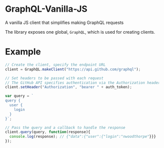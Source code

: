 # GraphQL-Vanilla-JS
A vanilla JS client that simplifies making GraphQL requests

The library exposes one global, `GraphQL`, which is used for creating clients.

# Example

```javascript
// Create the client, specify the endpoint URL
client = GraphQL.makeClient("https://api.github.com/graphql"); 

// Set headers to be passed with each request
// The GitHub API specifies authentication via the Authorization header
client.setHeader("Authorization", "bearer " + auth_token);  

var query = `
query {
  user {
    login
  }
}`;

// Pass the query and a callback to handle the response
client.query(query, function(response){ 
  console.log(response); // {"data":{"user":{"login":"nwoodthorpe"}}}
});
```
